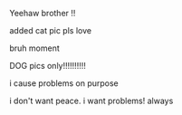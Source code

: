 Yeehaw brother !! 

added cat pic pls love 

bruh moment

DOG pics only!!!!!!!!!!

i cause problems on purpose

i don't want peace. i want problems! always

